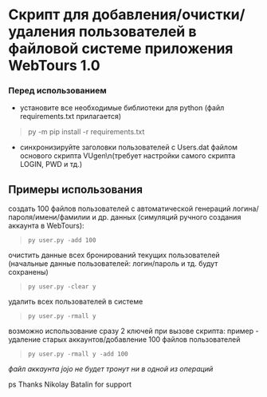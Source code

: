 # Скрипт для добавления/очистки/удаления пользователей в файловой системе приложения WebTours 1.0

### Перед использованием
- установите все необходимые библиотеки для python (файл requirements.txt прилагается)
> py -m pip install -r requirements.txt
- синхронизируйте заголовки пользователей с Users.dat файлом основого скрипта VUgen\n(требует настройки самого скрипта LOGIN, PWD и тд.)

## Примеры использования
создать 100 файлов пользователей с автоматической генераций логина/пароля/имени/фамилии и др. данных (симуляций ручного создания аккаунта в WebTours):
> ```py user.py -add 100```

очистить данные всех бронирований текущих пользователей (начальные данные пользователей: логин/пароль и тд. будут сохранены)
> ```py user.py -clear y```

удалить всех пользователей в системе
> ```py user.py -rmall y```

возможно использование сразу 2 ключей при вызове скрипта: пример - удаление старых аккаунтов/добавление 100 файлов пользователей
> ```py user.py -rmall y -add 100```

*файл аккаунта jojo не будет тронут ни в одной из операций*

ps Thanks Nikolay Batalin for support
